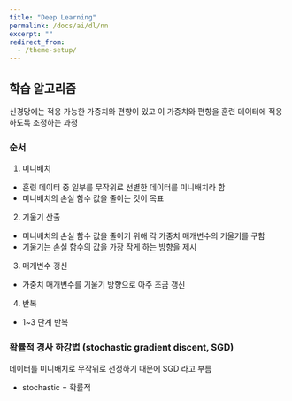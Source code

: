 ```yaml
---
title: "Deep Learning"
permalink: /docs/ai/dl/nn
excerpt: ""
redirect_from:
  - /theme-setup/
---
```


## 학습 알고리즘
신경망에는 적응 가능한 가중치와 편향이 있고 이 가중치와 편향을 
훈련 데이터에 적응하도록 조정하는 과정

### 순서
1. 미니배치
  - 훈련 데이터 중 일부를 무작위로 선별한 데이터를 미니배치라 함
  - 미니배치의 손실 함수 값을 줄이는 것이 목표
2. 기울기 산출
  - 미니배치의 손실 함수 값을 줄이기 위해 각 가중치 매개변수의 기울기를 구함
  - 기울기는 손실 함수의 값을 가장 작게 하는 방향을 제시
3. 매개변수 갱신
  - 가중치 매개변수를 기울기 방향으로 아주 조금 갱신
4. 반복
  - 1~3 단계 반복
  
### 확률적 경사 하강법 (stochastic gradient discent, SGD)
데이터를 미니배치로 무작위로 선정하기 때문에 SGD 라고 부름
* stochastic = 확률적

